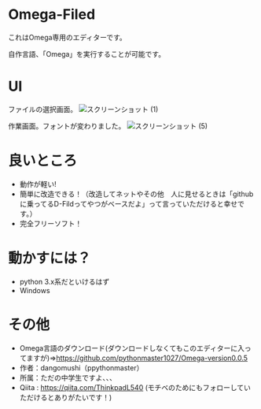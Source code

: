 # Omega-Filed

これはOmega専用のエディターです。

自作言語、「Omega」を実行することが可能です。

# UI
ファイルの選択画面。
![スクリーンショット (1)](https://user-images.githubusercontent.com/74484618/99239467-71f69180-283e-11eb-89ae-26b808582f28.png)

作業画面。フォントが変わりました。
![スクリーンショット (5)](https://user-images.githubusercontent.com/74484618/99540067-62b84500-29f2-11eb-8baa-5d689b3320c2.png)


# 良いところ

- 動作が軽い!
- 簡単に改造できる！（改造してネットやその他　人に見せるときは「githubに乗ってるD-Fildってやつがベースだよ」って言っていただけると幸せです。）
- 完全フリーソフト！

# 動かすには？

* python 3.x系だといけるはず
* Windows

# その他

* Omega言語のダウンロード(ダウンロードしなくてもこのエディターに入ってますが)=>https://github.com/pythonmaster1027/Omega-version0.0.5
* 作者：dangomushi（ppythonmaster）
* 所属：ただの中学生ですよ、、、
* Qiita : https://qiita.com/ThinkpadL540  (モチベのためにもフォローしていただけるとありがたいです！)

